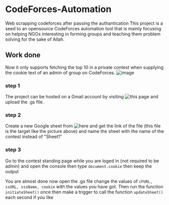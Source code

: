 # CodeForces-Automation
Web scrapping codeforces after passing the authantication
This project is a seed to an opensource CodeForces automation tool that is mainly focusing on helping NGOs interesting in forming groups and teaching them problem solving for the sake of Allah.
## Work done
Now it only supports fetching the top 10 in a private contest when supplying the cookie text of an admin of group on CodeForces.
![image](https://user-images.githubusercontent.com/64744285/221087198-327a7b19-cf9e-4ae1-bec8-27145d7a9385.png)


### step 1
The project can be hosted on a Gmail account by visiting ![this page](https://script.google.com/home/projects) and upload the .gs file.
### step 2
Create a new Google sheet from ![here](https://docs.google.com/spreadsheets/d/) and get the link of the file (this file is the target like the picture above) and name the sheet with the name of the contest instead of "Sheet1"
### step 3
Go to the contest standing page while you are loged in (not required to be admin) and open the console then type `document.cookie` then keep the output 

You are almost done now open the .gs file change the values of `cFURL, ssURL, sssName, cookie` with the values you have got. Then run the function `initiateSheet()` once then make a trigger to call the function `updateSheet()` each second if you like 


